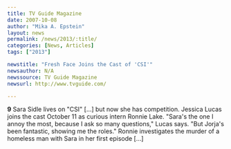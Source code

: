 ```yaml
---
title: TV Guide Magazine
date: 2007-10-08
author: "Mika A. Epstein"
layout: news
permalink: /news/2013/:title/
categories: [News, Articles]
tags: ["2013"]

newstitle: "Fresh Face Joins the Cast of 'CSI'"
newsauthor: N/A
newssource: TV Guide Magazine
newsurl: http://www.tvguide.com/

---
```


**9** Sara Sidle lives on "CSI" [...] but now she has competition. Jessica Lucas joins the cast October 11 as curious intern Ronnie Lake. "Sara's the one I annoy the most, because I ask so many questions," Lucas says. "But Jorja's been fantastic, showing me the roles." Ronnie investigates the murder of a homeless man with Sara in her first episode [...]
